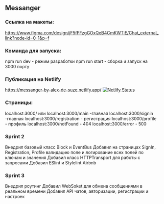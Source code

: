 ## Messanger

### Ссылка на макеты:

https://www.figma.com/design/jF5fFFzgGOxQeB4CmKWTiE/Chat_external_link?node-id=0-1&p=f

### Команда для запуска:

npm run dev - режим разработки
npm run start - сборка и запуск на 3000 порту

### Публикация на Netlify

https://messanger-by-alex-de-suze.netlify.app/
[![Netlify Status](https://api.netlify.com/api/v1/badges/c577baf2-4deb-4ab3-bdac-0edf04fe8944/deploy-status)](https://app.netlify.com/sites/messanger-by-alex-de-suze/deploys)

### Страницы:

localhost:3000/ или localhost:3000/main -главная
localhost:3000/signin -главная
localhost:3000/registration - регистрация
localhost:3000/profile - профиль
localhost:3000/notFound - 404
localhost:3000/error - 500

### Sprint 2

Внедрил базовый класс Block и EventBus
Добавил на страницах SignIn, Registration, Profile валидацию поле и логирование всех полей по ключам и значения
Добавил класс HTTPTransport для работы с запросами
Добавил ESlint и Stylelint Airbnb

### Sprint 3

Внедрил роутинг
Добавил WebSoket для обмена сообщениями в реальном времени
Добавил API чатов, авторизации, регистрации и настроек

